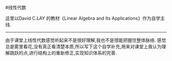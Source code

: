 #线性代数 

这里以David C.LAY 的教材《Linear Algebra and Its Applications》作为自学主线.

---

由于课堂上线性代数感觉听起来不是很好理解,我也不是很能把握住整体脉络.
感觉总是雾里看花,没有真正看清楚本质,所以写下这个自学补充,用来对课堂上我认为理解跳跃的点,进行结构上的重新修正,实现知识体系的完善.